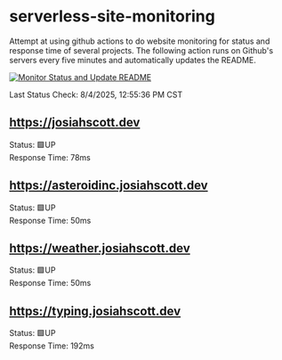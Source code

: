 # serverless-site-monitoring
Attempt at using github actions to do website monitoring for status and response time of several projects. The following action runs on Github's servers every five minutes and automatically updates the README.  

[![Monitor Status and Update README](https://github.com/JosiahSco/serverless-site-monitoring/actions/workflows/monitor.yaml/badge.svg)](https://github.com/JosiahSco/serverless-site-monitoring/actions/workflows/monitor.yaml)

Last Status Check: 8/4/2025, 12:55:36 PM CST

## https://josiahscott.dev
Status: 🟩UP  
Response Time: 78ms

## https://asteroidinc.josiahscott.dev
Status: 🟩UP  
Response Time: 50ms

## https://weather.josiahscott.dev
Status: 🟩UP  
Response Time: 50ms

## https://typing.josiahscott.dev
Status: 🟩UP  
Response Time: 192ms

